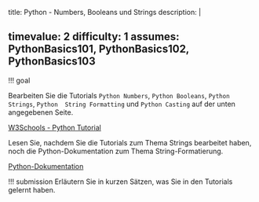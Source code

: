 title: Python - Numbers, Booleans und Strings 
description: |
  
timevalue: 2
difficulty: 1
assumes: PythonBasics101, PythonBasics102, PythonBasics103
---
!!! goal
    

Bearbeiten Sie die Tutorials `Python Numbers`, `Python Booleans`, `Python Strings`, `Python 
String Formatting` und `Python Casting` auf der unten angegebenen Seite.

[W3Schools - Python Tutorial](https://www.w3schools.com/python/default.asp)

Lesen Sie, nachdem Sie die Tutorials zum Thema Strings bearbeitet haben, noch die 
Python-Dokumentation zum Thema String-Formatierung.

[Python-Dokumentation](https://docs.python.org/3.8/tutorial/inputoutput.html#input-and-output)


!!! submission
    Erläutern Sie in kurzen Sätzen, was Sie in den Tutorials gelernt haben.